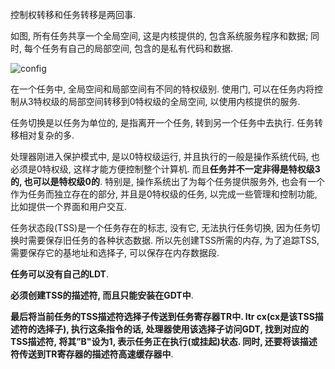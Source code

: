 控制权转移和任务转移是两回事. 

如图, 所有任务共享一个全局空间, 这是内核提供的, 包含系统服务程序和数据; 同时, 每个任务有自己的局部空间, 包含的是私有代码和数据. 

![config](images/1.png)

在一个任务中, 全局空间和局部空间有不同的特权级别. 使用门, 可以在任务内将控制从3特权级的局部空间转移到0特权级的全局空间, 以使用内核提供的服务. 

任务切换是以任务为单位的, 是指离开一个任务, 转到另一个任务中去执行. 任务转移相对复杂的多. 

处理器刚进入保护模式中, 是以0特权级运行, 并且执行的一般是操作系统代码, 也必须是0特权级, 这样才能方便控制整个计算机. 而且**任务并不一定非得是特权级3的, 也可以是特权级0的**. 特别是, 操作系统出了为每个任务提供服务外, 也会有一个作为任务而独立存在的部分, 并且是0特权级的任务, 以完成一些管理和控制功能, 比如提供一个界面和用户交互. 

任务状态段(TSS)是一个任务存在的标志, 没有它, 无法执行任务切换, 因为任务切换时需要保存旧任务的各种状态数据. 所以先创建TSS所需的内存, 为了追踪TSS, 需要保存它的基地址和选择子, 可以保存在内存数据段. 

**任务可以没有自己的LDT**. 

**必须创建TSS的描述符, 而且只能安装在GDT中**. 

**最后将当前任务的TSS描述符选择子传送到任务寄存器TR中. ltr cx(cx是该TSS描述符的选择子), 执行这条指令的话, 处理器使用该选择子访问GDT, 找到对应的TSS描述符, 将其”B"设为1, 表示任务正在执行(或挂起)状态. 同时, 还要将该描述符传送到TR寄存器的描述符高速缓存器中**. 

